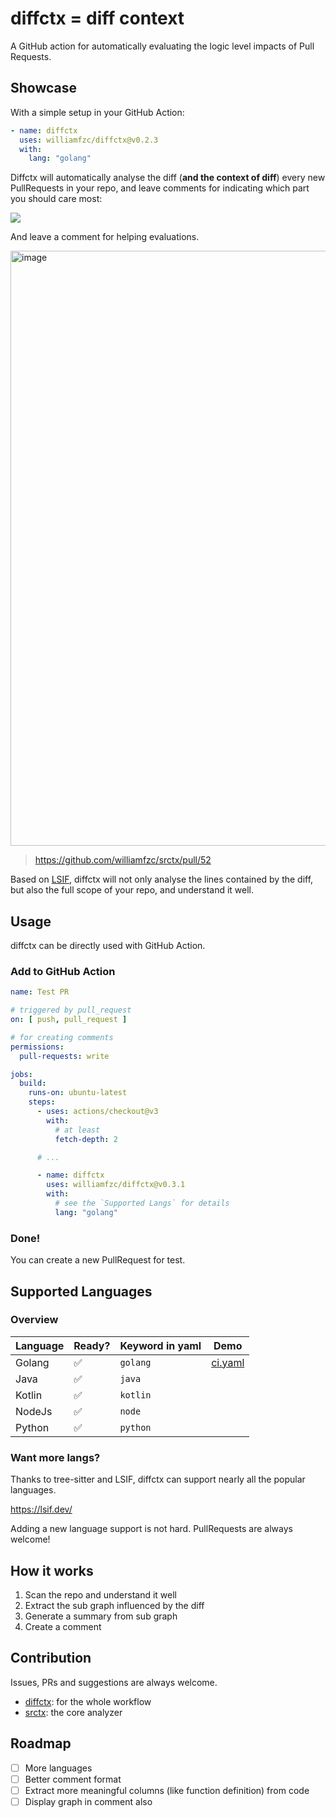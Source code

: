 # diffctx = diff context

A GitHub action for automatically evaluating the logic level impacts of Pull Requests.

## Showcase

With a simple setup in your GitHub Action:

```yaml
- name: diffctx
  uses: williamfzc/diffctx@v0.2.3
  with:
    lang: "golang"
```

Diffctx will automatically analyse the diff (**and the context of diff**) every new PullRequests in your repo, and leave
comments for indicating which part you should care most:

![](https://user-images.githubusercontent.com/13421694/236665125-4968558b-8601-43d0-9618-97e146f93749.svg)

And leave a comment for helping evaluations.

<img width="952" alt="image" src="https://github.com/williamfzc/diffctx/assets/13421694/63739d01-b7dc-4947-8e3d-2e6c5ed0530c">

> https://github.com/williamfzc/srctx/pull/52

Based on [LSIF](https://microsoft.github.io/language-server-protocol/overviews/lsif/overview/), diffctx will not only
analyse the lines contained by the diff, but also the full scope of your repo, and understand it well.

## Usage

diffctx can be directly used with GitHub Action.

### Add to GitHub Action

```yaml
name: Test PR

# triggered by pull_request
on: [ push, pull_request ]

# for creating comments
permissions:
  pull-requests: write

jobs:
  build:
    runs-on: ubuntu-latest
    steps:
      - uses: actions/checkout@v3
        with:
          # at least
          fetch-depth: 2

      # ...

      - name: diffctx
        uses: williamfzc/diffctx@v0.3.1
        with:
          # see the `Supported Langs` for details
          lang: "golang"
```

### Done!

You can create a new PullRequest for test.

## Supported Languages

### Overview

| Language | Ready? | Keyword in yaml | Demo                                                                                      |
|----------|--------|-----------------|-------------------------------------------------------------------------------------------|
| Golang   | ✅      | `golang`        | [ci.yaml](https://github.com/williamfzc/srctx/blob/test_diffctx/.github/workflows/ci.yml) |
| Java     | ✅      | `java`          |                                                                                           |
| Kotlin   | ✅      | `kotlin`        |                                                                                           |
| NodeJs   | ✅      | `node`          |                                                                                           |
| Python   | ✅      | `python`        |                                                                                           |

### Want more langs?

Thanks to tree-sitter and LSIF, diffctx can support nearly all the popular languages.

https://lsif.dev/

Adding a new language support is not hard. PullRequests are always welcome!

## How it works

1. Scan the repo and understand it well
2. Extract the sub graph influenced by the diff
3. Generate a summary from sub graph
4. Create a comment

## Contribution

Issues, PRs and suggestions are always welcome.

- [diffctx](https://github.com/williamfzc/diffctx): for the whole workflow
- [srctx](https://github.com/williamfzc/srctx): the core analyzer

## Roadmap

- [ ] More languages
- [ ] Better comment format
- [ ] Extract more meaningful columns (like function definition) from code
- [ ] Display graph in comment also
